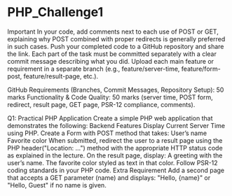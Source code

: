 # PHP_Challenge1
Important
In your code, add comments next to each use of POST or GET, explaining why POST combined with proper redirects is generally preferred in such cases.
Push your completed code to a GitHub repository and share the link.
Each part of the task must be committed separately with a clear commit message describing what you did.
Upload each main feature or requirement in a separate branch (e.g., feature/server-time, feature/form-post, feature/result-page, etc.).


GitHub Requirements (Branches, Commit Messages, Repository Setup): 50 marks
Functionality & Code Quality: 50 marks (server time, POST form, redirect, result page, GET page, PSR-12 compliance, comments).

Q1: Practical PHP Application
Create a simple PHP web application that demonstrates the following:
Backend Features
Display Current Server Time using PHP.
Create a Form with POST method that takes:
User’s name
Favorite color
When submitted, redirect the user to a result page using the PHP header("Location: ...") method with the appropriate HTTP status code as explained in the lecture.
On the result page, display:
A greeting with the user’s name.
The favorite color styled as text in that color.
Follow PSR-12 coding standards in your PHP code.
Extra Requirement
Add a second page that accepts a GET parameter (name) and displays:
"Hello, {name}" or "Hello, Guest" if no name is given.
